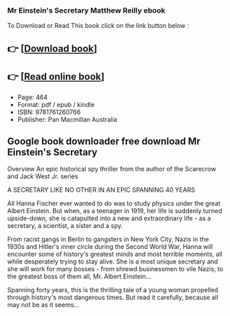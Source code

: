 ### Mr Einstein's Secretary Matthew Reilly ebook

To Download or Read This book click on the link button below :

## 👉  [**[Download book](http://get-pdfs.com/download.php?group=book&from=github.com&id=720304&lnk=1064 "Download book")**]

## 👉  [**[Read online book](http://get-pdfs.com/download.php?group=book&from=github.com&id=720304&lnk=1064 "Read online book")**]


* Page: 464
* Format: pdf / epub / kindle
* ISBN: 9781761260766
* Publisher: Pan Macmillan Australia



## Google book downloader free download Mr Einstein's Secretary


Overview
An epic historical spy thriller from the author of the Scarecrow and Jack West Jr. series
 
 A SECRETARY LIKE NO OTHER IN AN EPIC SPANNING 40 YEARS
 
 All Hanna Fischer ever wanted to do was to study physics under the great Albert Einstein. But when, as a teenager in 1919, her life is suddenly turned upside-down, she is catapulted into a new and extraordinary life - as a secretary, a scientist, a sister and a spy.
 
 From racist gangs in Berlin to gangsters in New York City, Nazis in the 1930s and Hitler&#039;s inner circle during the Second World War, Hanna will encounter some of history&#039;s greatest minds and most terrible moments, all while desperately trying to stay alive. She is a most unique secretary and she will work for many bosses - from shrewd businessmen to vile Nazis, to the greatest boss of them all, Mr. Albert Einstein...
 
 Spanning forty years, this is the thrilling tale of a young woman propelled through history&#039;s most dangerous times. But read it carefully, because all may not be as it seems...



